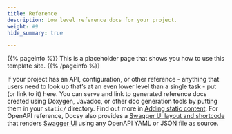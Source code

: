 ```yaml
---
title: Reference
description: Low level reference docs for your project.
weight: #9
hide_summary: true

---
```


{{% pageinfo %}}
This is a placeholder page that shows you how to use this template site.
{{% /pageinfo %}}

If your project has an API, configuration, or other reference - anything that users need to look up that’s at an even lower level than a single task - put (or link to it) here. You can serve and link to generated reference docs created using Doxygen,
Javadoc, or other doc generation tools by putting them in your `static/` directory. Find out more in [Adding static content](https://docsy.dev/docs/adding-content/content/#adding-static-content). For OpenAPI reference, Docsy also provides a [Swagger UI layout and shortcode](https://www.docsy.dev/docs/adding-content/shortcodes/#swaggerui) that renders [Swagger UI](https://swagger.io/tools/swagger-ui/) using any OpenAPI YAML or JSON file as source.

